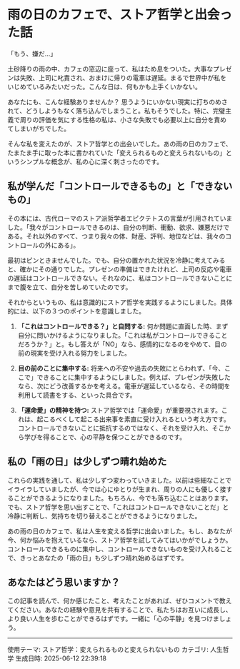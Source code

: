 # 雨の日のカフェで、ストア哲学と出会った話

「もう、嫌だ…」

土砂降りの雨の中、カフェの窓辺に座って、私はため息をついた。大事なプレゼンは失敗、上司に叱責され、おまけに帰りの電車は遅延。まるで世界中が私をいじめているみたいだった。こんな日は、何もかも上手くいかない。

あなたにも、こんな経験ありませんか？  思うようにいかない現実に打ちのめされて、どうしようもなく落ち込んでしまうこと。私もそうでした。特に、完璧主義で周りの評価を気にする性格の私は、小さな失敗でも必要以上に自分を責めてしまいがちでした。

そんな私を変えたのが、ストア哲学との出会いでした。あの雨の日のカフェで、たまたま手に取った本に書かれていた「変えられるものと変えられないもの」というシンプルな概念が、私の心に深く刺さったのです。

## 私が学んだ「コントロールできるもの」と「できないもの」

その本には、古代ローマのストア派哲学者エピクテトスの言葉が引用されていました。「我々がコントロールできるのは、自分の判断、衝動、欲求、嫌悪だけである。それ以外のすべて、つまり我々の体、財産、評判、地位などは、我々のコントロールの外にある」。

最初はピンときませんでした。でも、自分の置かれた状況を冷静に考えてみると、確かにその通りでした。プレゼンの準備はできたけれど、上司の反応や電車の遅延はコントロールできない。それなのに、私はコントロールできないことにまで腹を立て、自分を苦しめていたのです。

それからというもの、私は意識的にストア哲学を実践するようにしました。具体的には、以下の３つのポイントを意識しました。

1. **「これはコントロールできる？」と自問する:**  何か問題に直面した時、まず自分に問いかけるようになりました。「これは私がコントロールできることだろうか？」と。もし答えが「NO」なら、感情的になるのをやめて、目の前の現実を受け入れる努力をしました。

2. **目の前のことに集中する:**  将来への不安や過去の失敗にとらわれず、「今、ここで」できることに集中するようにしました。例えば、プレゼンが失敗したなら、次にどう改善するかを考える。電車が遅延しているなら、その時間を利用して読書をする、といった具合です。

3. **「運命愛」の精神を持つ:**  ストア哲学では「運命愛」が重要視されます。これは、起こるべくして起こる出来事を素直に受け入れるという考え方です。コントロールできないことに抵抗するのではなく、それを受け入れ、そこから学びを得ることで、心の平静を保つことができるのです。

## 私の「雨の日」は少しずつ晴れ始めた

これらの実践を通して、私は少しずつ変わっていきました。以前は些細なことでイライラしていましたが、今では心にゆとりが生まれ、周りの人にも優しく接することができるようになりました。もちろん、今でも落ち込むことはあります。でも、ストア哲学を思い出すことで、「これはコントロールできないことだ」と冷静に判断し、気持ちを切り替えることができるようになりました。

あの雨の日のカフェで、私は人生を変える哲学に出会いました。もし、あなたが今、何か悩みを抱えているなら、ストア哲学を試してみてはいかがでしょうか。コントロールできるものに集中し、コントロールできないものを受け入れることで、きっとあなたの「雨の日」も少しずつ晴れ始めるはずです。

## あなたはどう思いますか？

この記事を読んで、何か感じたこと、考えたことがあれば、ぜひコメントで教えてください。あなたの経験や意見を共有することで、私たちはお互いに成長し、より良い人生を歩むことができるはずです。一緒に「心の平静」を見つけましょう。

---
使用テーマ: ストア哲学：変えられるものと変えられないもの
カテゴリ: 人生哲学
生成日時: 2025-06-12 22:39:18
